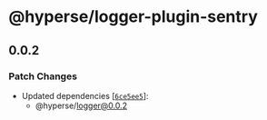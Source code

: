 # @hyperse/logger-plugin-sentry

## 0.0.2

### Patch Changes

- Updated dependencies [[`6ce5ee5`](https://github.com/hyperse-io/logger/commit/6ce5ee5a28856a79f501a74c9acee1710b986f37)]:
  - @hyperse/logger@0.0.2
